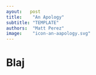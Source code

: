 ```yaml
---
ayout:   post
title:    "An Apology"
subtitle: "TEMPLATE"
authors:  "Matt Perez"
image:    "icon-an-aapology.svg"
---
```


<div style="display:none;">
 <p>THE JUDEO-CHRISTIANS greligions werent wrong, they just didnt go aoo the way.</p>
</div>

<h1>
 Blaj
</h1>